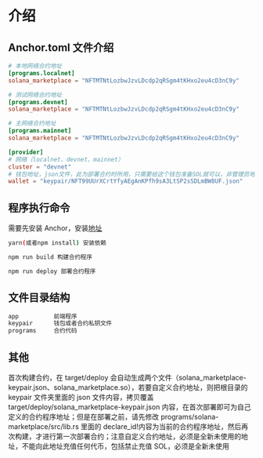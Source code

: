 # 介绍

## Anchor.toml 文件介绍

```toml
# 本地网络合约地址
[programs.localnet]
solana_marketplace = "NFTMTNtLozbwJzvLDcdp2qRSgm4tKHxo2eu4cD3nC9y"

# 测试网络合约地址
[programs.devnet]
solana_marketplace = "NFTMTNtLozbwJzvLDcdp2qRSgm4tKHxo2eu4cD3nC9y"

# 主网络合约地址
[programs.mainnet]
solana_marketplace = "NFTMTNtLozbwJzvLDcdp2qRSgm4tKHxo2eu4cD3nC9y"

[provider]
# 网络（localnet、devnet、mainnet）
cluster = "devnet"
# 钱包地址，json文件，此为部署合约时所用，只需要给这个钱包准备SOL就可以，非管理员地址，非合约地址，只是为了付燃料费使用，所以需要保证此钱包地址有SOL，主网大概需要10个SOL才能部署合约
wallet = "keypair/NFT99UUrXCrtYfyAEgAnKPfh9sA3LtSP2sSDLmBW8UF.json"

```

## 程序执行命令

需要先安装 Anchor，安装[地址](https://www.anchor-lang.com/docs/installation)

```bash
yarn(或者npm install) 安装依赖

npm run build 构建合约程序

npm run deploy 部署合约程序
```

## 文件目录结构

```bash
app          前端程序
keypair      钱包或者合约私钥文件
programs     合约代码
```

## 其他

首次构建合约，在 target/deploy 会自动生成两个文件（solana_marketplace-keypair.json、solana_marketplace.so），若要自定义合约地址，则把根目录的 keypair 文件夹里面的 json 文件内容，拷贝覆盖 target/deploy/solana_marketplace-keypair.json 内容，在首次部署即可为自己定义的合约程序地址；但是在部署之前，请先修改 programs/solana-marketplace/src/lib.rs 里面的 declare_id!内容为当前的合约程序地址，然后再次构建，才进行第一次部署合约；注意自定义合约地址，必须是全新未使用的地址，不能向此地址充值任何代币，包括禁止充值 SOL，必须是全新未使用
